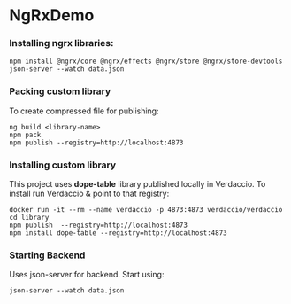 # NgRxDemo


### Installing ngrx libraries:
```shell script
npm install @ngrx/core @ngrx/effects @ngrx/store @ngrx/store-devtools
json-server --watch data.json
```

### Packing custom library
To create compressed file for publishing:
```shell script
ng build <library-name>
npm pack
npm publish --registry=http://localhost:4873
```

### Installing custom library
This project uses **dope-table** library published locally in Verdaccio. To install run Verdaccio & point to that registry:
```shell script
docker run -it --rm --name verdaccio -p 4873:4873 verdaccio/verdaccio
cd library
npm publish  --registry=http://localhost:4873
npm install dope-table --registry=http://localhost:4873
```

### Starting Backend
Uses json-server for backend. Start using:
```shell script
json-server --watch data.json
```
